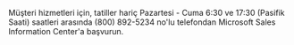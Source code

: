 Müşteri hizmetleri için, tatiller hariç Pazartesi - Cuma 6:30 ve 17:30 (Pasifik Saati) saatleri arasında (800) 892-5234 no'lu telefondan Microsoft Sales Information Center'a başvurun.

<!--HONumber=Jul16_HO3-->


